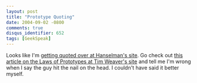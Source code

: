 ```yaml
---
layout: post
title: "Prototype Quoting"
date: 2004-09-02 -0800
comments: true
disqus_identifier: 652
tags: [GeekSpeak]
---
```

Looks like I'm [getting quoted over at Hanselman's
site](http://www.hanselman.com/blog/PermaLink.aspx?guid=b82d92bd-66da-4660-9341-b043fde57c0b).
Go check out [this article on the Laws of Prototypes at Tim Weaver's
site](http://dotnetjunkies.com/WebLog/tim.weaver/archive/2004/09/01/23928.aspx)
and tell me I'm wrong when I say the guy hit the nail on the head. I
couldn't have said it better myself.
